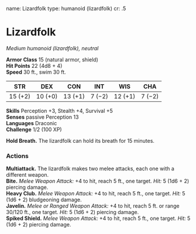 name: Lizardfolk
type: humanoid (lizardfolk)
cr: .5

# Lizardfolk 
_Medium humanoid (lizardfolk), neutral_

**Armor Class** 15 (natural armor, shield)    
**Hit Points** 22 (4d8 + 4)    
**Speed** 30 ft., swim 30 ft. 

| STR     | DEX     | CON     | INT     | WIS     | CHA     |
|---------|---------|---------|---------|---------|---------|
| 15 (+2) | 10 (+0) | 13 (+1) | 7 (−2)  | 12 (+1) | 7 (−2)  |

**Skills** Perception +3, Stealth +4, Survival +5    
**Senses** passive Perception 13    
**Languages** Draconic    
**Challenge** 1/2 (100 XP) 

**Hold Breath.** The lizardfolk can hold its breath for 15 minutes. 

### Actions 
**Multiattack.** The lizardfolk makes two melee attacks, each one with a different weapon.    
**Bite.** _Melee Weapon Attack:_ +4 to hit, reach 5 ft., one target. _Hit:_ 5 (1d6 + 2) piercing damage.    
**Heavy Club.** _Melee Weapon Attack:_ +4 to hit, reach 5 ft., one target. _Hit:_ 5 (1d6 + 2) bludgeoning damage.    
**Javelin.** _Melee or Ranged Weapon Attack:_ +4 to hit, reach 5 ft. or range 30/120 ft., one target. _Hit:_ 5 (1d6 + 2) piercing damage.    
**Spiked Shield.** _Melee Weapon Attack:_ +4 to hit, reach 5 ft., one target. _Hit:_ 5 (1d6 + 2) piercing damage.